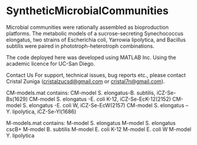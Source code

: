 # SyntheticMicrobialCommunities
Microbial communities were rationally assembled as bioproduction platforms. The metabolic models of a sucrose-secreting Synechococcus elongatus, two strains of Escherichia coli, Yarrowia lipolytica, and Bacillus subtilis were paired in phototroph-heterotroph combinations. 

The code deployed here was developed using MATLAB Inc. Using the academic licence for UC-San Diego.

Contact Us For support, technical issues, bug reports etc., please contact Cristal Zuniga (cristalzucsd@gmail.com or cristal7n@gmail.com).

CM-models.mat contains:
CM-model S. elongatus-B. subtilis, iCZ-Se-Bs(1629)
CM-model S. elongatus -E. coli K-12, iCZ-Se-EcK-12(2152)
CM-model S. elongatus -E. coli W, iCZ-Se-EcW(2157)
CM-model S. elongatus –Y. lipolytica, iCZ-Se-Yl(1686)

M-models.mat contains:
M-model S. elongatus
M-model S. elongatus cscB+
M-model B. subtilis
M-model E. coli K-12
M-model E. coli W
M-model Y. lipolytica
